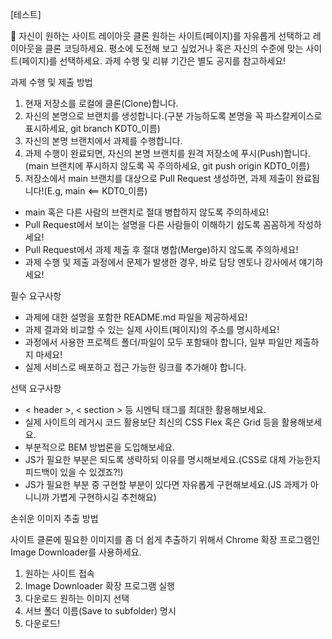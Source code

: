 [테스트]

👀 자신이 원하는 사이트 레이아웃 클론
원하는 사이트(페이지)를 자유롭게 선택하고 레이아웃을 클론 코딩하세요.
평소에 도전해 보고 싶었거나 혹은 자신의 수준에 맞는 사이트(페이지)를 선택하세요.
과제 수행 및 리뷰 기간은 별도 공지를 참고하세요!

과제 수행 및 제출 방법

1. 현재 저장소를 로컬에 클론(Clone)합니다.
2. 자신의 본명으로 브랜치를 생성합니다.(구분 가능하도록 본명을 꼭 파스칼케이스로 표시하세요, git branch KDT0\_이름)
3. 자신의 본명 브랜치에서 과제를 수행합니다.
4. 과제 수행이 완료되면, 자신의 본명 브랜치를 원격 저장소에 푸시(Push)합니다.(main 브랜치에 푸시하지 않도록 꼭 주의하세요, git push origin KDT0\_이름)
5. 저장소에서 main 브랜치를 대상으로 Pull Request 생성하면, 과제 제출이 완료됩니다!(E.g, main <== KDT0\_이름)

- main 혹은 다른 사람의 브랜치로 절대 병합하지 않도록 주의하세요!
- Pull Request에서 보이는 설명을 다른 사람들이 이해하기 쉽도록 꼼꼼하게 작성하세요!
- Pull Request에서 과제 제출 후 절대 병합(Merge)하지 않도록 주의하세요!
- 과제 수행 및 제출 과정에서 문제가 발생한 경우, 바로 담당 멘토나 강사에서 얘기하세요!

필수 요구사항

- 과제에 대한 설명을 포함한 README.md 파일을 제공하세요!
- 과제 결과와 비교할 수 있는 실제 사이트(페이지)의 주소를 명시하세요!
- 과정에서 사용한 프로젝트 폴더/파일이 모두 포함돼야 합니다, 일부 파일만 제출하지 마세요!
- 실제 서비스로 배포하고 접근 가능한 링크를 추가해야 합니다.

선택 요구사항

- < header >, < section > 등 시멘틱 태그를 최대한 활용해보세요.
- 실제 사이트의 레거시 코드 활용보단 최신의 CSS Flex 혹은 Grid 등을 활용해보세요.
- 부분적으로 BEM 방법론을 도입해보세요.
- JS가 필요한 부분은 되도록 생략하되 이유를 명시해보세요.(CSS로 대체 가능한지 피드백이 있을 수 있겠죠?!)
- JS가 필요한 부분 중 구현할 부분이 있다면 자유롭게 구현해보세요.(JS 과제가 아니니까 가볍게 구현하시길 추천해요)

손쉬운 이미지 추출 방법

사이트 클론에 필요한 이미지를 좀 더 쉽게 추출하기 위해서 Chrome 확장 프로그램인 Image Downloader를 사용하세요.

1. 원하는 사이트 접속
2. Image Downloader 확장 프로그램 실행
3. 다운로드 원하는 이미지 선택
4. 서브 폴더 이름(Save to subfolder) 명시
5. 다운로드!
